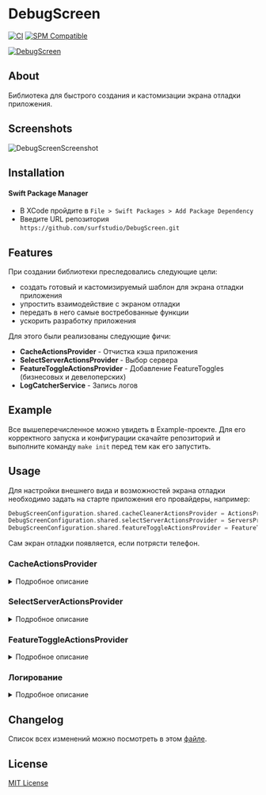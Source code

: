 # DebugScreen

[![CI](https://github.com/surfstudio/debug-screen-ios/actions/workflows/main.yml/badge.svg)](https://github.com/surfstudio/debug-screen-ios/actions/workflows/main.yml)
[![SPM Compatible](https://img.shields.io/badge/SPM-compatible-blue.svg)](https://github.com/apple/swift-package-manager)

[![DebugScreen](https://i.ibb.co/PtrBh4f/Group-48095986.png)](https://github.com/surfstudio/debug-screen-ios)

## About

Библиотека для быстрого создания и кастомизации экрана отладки приложения.

## Screenshots

![DebugScreenScreenshot](https://i.ibb.co/4NDCqQK/Group-48095985.png)

## Installation

#### Swift Package Manager

- В XCode пройдите в `File > Swift Packages > Add Package Dependency`
- Введите URL репозитория `https://github.com/surfstudio/DebugScreen.git`

## Features

При создании библиотеки преследовались следующие цели: 

- создать готовый и кастомизируемый шаблон для экрана отладки приложения
- упростить взаимодействие с экраном отладки
- передать в него самые востребованные функции
- ускорить разработку приложения 

Для этого были реализованы следующие фичи:

- **CacheActionsProvider** - Отчистка кэша приложения
- **SelectServerActionsProvider** - Выбор сервера
- **FeatureToggleActionsProvider** - Добавление FeatureToggles (бизнесовых и девелоперских)
- **LogCatcherService** - Запись логов

## Example

Все вышеперечисленное можно увидеть в Example-проекте. Для его корректного запуска и конфигурации скачайте репозиторий и выполните команду `make init` перед тем как его запустить.

## Usage

Для настройки внешнего вида и возможностей экрана отладки необходимо задать на старте приложения его провайдеры, например:
```swift
DebugScreenConfiguration.shared.cacheCleanerActionsProvider = ActionsProvider()
DebugScreenConfiguration.shared.selectServerActionsProvider = ServersProvider()
DebugScreenConfiguration.shared.featureToggleActionsProvider = FeatureToggleProvider()
```

Сам экран отладки появляется, если потрясти телефон.

### CacheActionsProvider

<details>
<summary>Подробное описание</summary>
    
Очистка кеша. Для использования необходимо
- создать свой класс, реализующий протокол CacheCleanerActionsProvider
- определить его единственный метод `func actions() -> [CacheCleanerAction]`

CacheCleanerAction определяет заголовок, который будет показан на экране, а также блок кода, который будет вызван при выборе данного action. Пример:

```swift
CacheCleanerAction(title: "Clear score", block: {
    RatingService.clearScore()
    RatingService.didRate = false
})
```
</details>

### SelectServerActionsProvider

<details>
<summary>Подробное описание</summary>
    
Выбор сервера. Для использования необходимо
- создать свой класс, реализующий протокол SelectServerActionsProvider
- определить метод `func servers() -> [SelectServerAction]`, возвращающий список доступных к выбору серверов
- определить метод `func didSelectServer(_ server: SelectServerAction)`, который будет вызван при выборе того или иного сервера

Пример использования:

```swift
final class ServersProvider: SelectServerActionsProvider {

    private var serverActions = [
        SelectServerAction(
            url: URL(string: "https://surf.ru/address/prod"),
            title: "Production",
            isActive: false
        ),
        SelectServerAction(
            url: URL(string: "https://surf.ru/address/test"),
            title: "Test server",
            isActive: true
        ),
        SelectServerAction(
            url: URL(string: "https://surf.ru/address/stage"),
            title: "Stage server (with long long long description)",
            isActive: false
        )
    ]

    func servers() -> [SelectServerAction] {
        return serverActions
    }

    func didSelectServer(_ server: SelectServerAction) {
        serverActions = serverActions.map {
            .init(url: $0.url, title: $0.title, isActive: $0.url == server.url)
        }
        // do something usefull
    }

}
```
</details>

### FeatureToggleActionsProvider

<details>
<summary>Подробное описание</summary>
    
Работа с FeatureToggles. Для использования необходимо
- создать свой класс, реализующий протокол FeatureToggleActionsProvider
- определить метод `func actions() -> [FeatureToggleModel]`, возвращающий список доступных к изменению настроек
- определить метод `func handleAction(with text: String, newValue: Bool)`, который будет вызван при изменении той или иной настройки

#### Полезная практика

Есть бизнесовые и девелоперские FeatureToggles:
- Бизнесовые - те FeatureToggles, на которые делается проверка в коде для разрешения какой-либо реализации.
- Девелоперские - те FeatureToggles, изменения которых обрабатываются глобально во всём коде. Например, отключение анимации. Эти FeatureToggle не проверяются в коде.

Поэтому рекомендуется иметь под рукой список всех FeatureToggles, но при этом хранить значения бизнесовых FeatureToggles отдельно, например:

```swift
/// All feature toggles
enum FeatureToggleKey: String {
    case feature1
    case feature2
    case feature3
    case business1 = "PushNotifications"
}

/// Business FeatureToggles, only true/false, without handling
enum BusinessFeatureToggle {
    static var isPushNotificationsAvailable = false
}
```

В таком случае реализация метода `func actions() -> [FeatureToggleModel]` провайдера может выглядеть следующим образом:
```swift
func actions() -> [FeatureToggleModel] {
    return [
        FeatureToggleModel(text: FeatureToggleKey.feature1.rawValue, value: true),
        FeatureToggleModel(text: FeatureToggleKey.feature2.rawValue, value: false),
        FeatureToggleModel(text: FeatureToggleKey.business1.rawValue, value: BusinessFeatureToggle.isPushNotificationsAvailable)
    ]
}
```

А так может выглядеть обработка изменения того или иного FeatureToggle. Для девелоперских прописываются обработчики действий. Для бизнесовых изменяется значение переменной:
```swift
func handleAction(with text: String, newValue: Bool) {
    guard let featureToggle = FeatureToggleKey(rawValue: text) else {
        return
    }

    switch featureToggle {
    case .feature1:
        doAction1()
    case .feature2:
        doAction2()
    case .business1:
        BusinessFeatureToggle.isPushNotificationsAvailable = newValue
    }
}

func doAction1() { }
func doAction2() { }
```
</details>

### Логирование

<details>
<summary>Подробное описание</summary>
    
Для записи логов указать в настройках:
```swift
DebugScreenConfiguration.shared.logCatcherService.setStdErrCatcherEnabled()
DebugScreenConfiguration.shared.logCatcherService.setStdOutCatcherEnabled()
```

Для их получения можно вызвать
```swift
let log = DebugScreenConfiguration.shared.logCatcherService.logs()
```
</details>

## Changelog

Список всех изменений можно посмотреть в этом [файле](./Changelog.md).

## License

[MIT License](./LICENSE)
